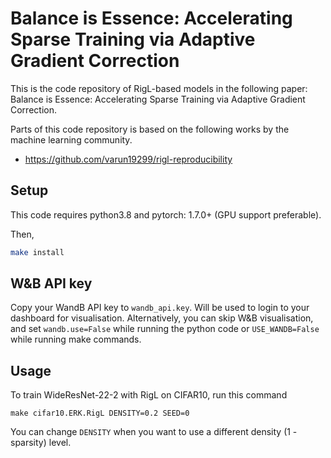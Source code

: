 # Balance is Essence: Accelerating Sparse Training via Adaptive Gradient Correction

This is the code repository of RigL-based models in the following paper: Balance is Essence: Accelerating Sparse Training via Adaptive Gradient Correction.

Parts of this code repository is based on the following works by the machine learning community.

* https://github.com/varun19299/rigl-reproducibility

## Setup

This code requires python3.8 and pytorch: 1.7.0+ (GPU support preferable).

Then, 
```bash
make install
```

## W&B API key

Copy your WandB API key to `wandb_api.key`.
Will be used to login to your dashboard for visualisation. 
Alternatively, you can skip W&B visualisation, 
and set `wandb.use=False` while running the python code or `USE_WANDB=False` while running make commands.

## Usage

To train WideResNet-22-2 with RigL on CIFAR10, run this command

```
make cifar10.ERK.RigL DENSITY=0.2 SEED=0
````

You can change `DENSITY` when you want to use a different density (1 - sparsity) level.

